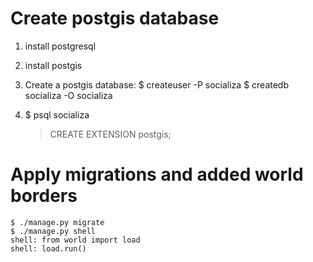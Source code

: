 # Create postgis database

1. install postgresql
2. install postgis

3. Create a postgis database:
    $ createuser -P socializa
    $ createdb socializa -O socializa
4. $ psql socializa
    > CREATE EXTENSION postgis;

# Apply migrations and added world borders

    $ ./manage.py migrate
    $ ./manage.py shell
    shell: from world import load
    shell: load.run()
